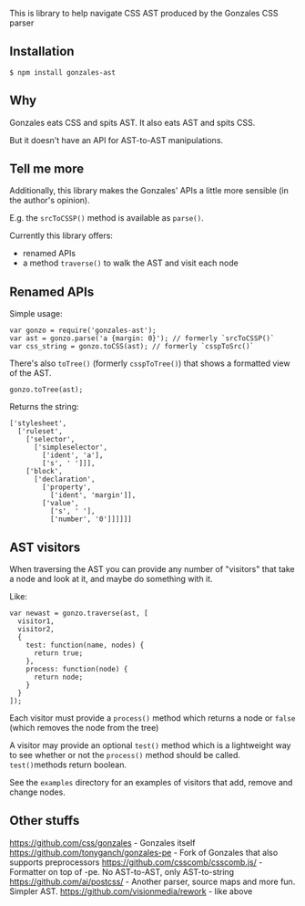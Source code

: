 This is library to help navigate CSS AST produced by the Gonzales CSS parser

## Installation

    $ npm install gonzales-ast

## Why

Gonzales eats CSS and spits AST. It also eats AST and spits CSS.

But it doesn't have an API for AST-to-AST manipulations.


## Tell me more

Additionally, this library makes the Gonzales' APIs a little more sensible (in the author's opinion).

E.g. the `srcToCSSP()` method is available as `parse()`.

Currently this library offers:
 - renamed APIs
 - a method `traverse()` to walk the AST and visit each node

## Renamed APIs

Simple usage:

    var gonzo = require('gonzales-ast');
    var ast = gonzo.parse('a {margin: 0}'); // formerly `srcToCSSP()`
    var css_string = gonzo.toCSS(ast); // formerly `csspToSrc()`
  
There's also `toTree()` (formerly `csspToTree()`) that shows a formatted view of the AST.

    gonzo.toTree(ast);
  
Returns the string:

    ['stylesheet', 
      ['ruleset', 
        ['selector', 
          ['simpleselector', 
            ['ident', 'a'], 
            ['s', ' ']]], 
        ['block', 
          ['declaration', 
            ['property', 
              ['ident', 'margin']], 
            ['value', 
              ['s', ' '], 
              ['number', '0']]]]]]


## AST visitors

When traversing the AST you can provide any number of "visitors" that take a node and look at it, and maybe do something with it.

Like:

    var newast = gonzo.traverse(ast, [
      visitor1,
      visitor2,
      {
        test: function(name, nodes) {
          return true;
        },
        process: function(node) {
          return node;
        }
      }
    ]);


Each visitor must provide a `process()` method which returns a node or `false` (which removes the node from the tree)

A visitor may provide an optional `test()` method which is a lightweight way to see whether or not the `process()` method should be called. `test()`methods return boolean.

See the `examples` directory for an examples of visitors that add, remove and change nodes.

## Other stuffs

https://github.com/css/gonzales - Gonzales itself
https://github.com/tonyganch/gonzales-pe - Fork of Gonzales that also supports preprocessors
https://github.com/csscomb/csscomb.js/ - Formatter on top of -pe. No AST-to-AST, only AST-to-string
https://github.com/ai/postcss/ - Another parser, source maps and more fun. Simpler AST.
https://github.com/visionmedia/rework - like above
